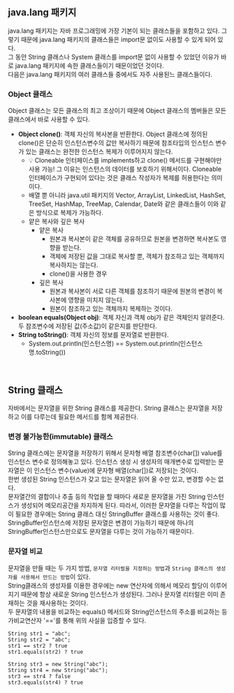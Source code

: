 ## java.lang 패키지  
java.lang 패키지는 자바 프로그래밍에 가장 기본이 되는 클래스들을 포함하고 있다. 
그렇기 때문에 java.lang 패키지의 클래스들은 import문 없이도 사용할 수 있게 되어 있다.  
그 동안 String 클래스나 System 클래스를 import문 없이 사용할 수 있었던 이유가 바로 java.lang 패키지에 속한 클래스들이기 때문이었던 것이다.  
다음은 java.lang 패키지의 여러 클래스들 중에서도 자주 사용된느 클래스들이다.  

### Object 클래스
Object 클래스는 모든 클래스의 최고 조상이기 때문에 Object 클래스의 멤버들은 모든 클래스에서 바로 사용할 수 있다.  
- **Object clone()**: 객체 자신의 복사본을 반환한다. Object 클래스에 정의된 clone()은 단순히 인스턴스변수의 값만 복사하기 때문에 참조타입의 인스턴스 변수가 있는 클래스는 완전한 인스턴스 복제가 이루어지지 않는다.   
    - 💡 Cloneable 인터페이스를 implements하고 clone() 메서드를 구현해야만 사용 가능! 그 이유는 인스턴스의 데이터를 보호하기 위해서이다. Cloneable 인터페이스가 구현되어 있다는 것은 클래스 작성자가 복제를 허용한다는 의미이다.  
    - 배열 뿐 아니라 java.util 패키지의 Vector, ArrayList, LinkedList, HashSet, TreeSet, HashMap, TreeMap, Calendar, Date와 같은 클래스들이 이와 같은 방식으로 복제가 가능하다.  
    - 얕은 복사와 깊은 복사  
        - 얕은 복사
            - 원본과 복사본이 같은 객체를 공유하므로 원본을 변경하면 복사본도 영향을 받는다.
            - 객체에 저장된 값을 그대로 복사할 뿐, 객체가 참조하고 있는 객체까지 복사하지는 않는다.  
            - clone()을 사용한 경우
        - 깊은 복사
            - 원본과 복사본이 서로 다른 객체를 참조하기 때문에 원본의 변경이 복사본에 영향을 미치지 않는다.  
            - 원본이 참조하고 있는 객체까지 복제하는 것이다.
- **boolean equals(Object obj)**: 객체 자신과 객체 obj가 같은 객체인지 알려준다. 두 참조변수에 저장된 값(주소값)이 같은지를 판단한다. 
- **String toString()**: 객체 자신의 정보를 문자열로 반환한다.  
    - System.out.println(인스턴스명) == System.out.println(인스턴스명.toString())  

<br> 

## String 클래스  
자바에서는 문자열을 위한 String 클래스를 제공한다. String 클래스는 문자열을 저장하고 이를 다루는데 필요한 메서드를 함께 제공한다.  

### 변경 불가능한(immutable) 클래스
String 클래스에는 문자열을 저장하기 위해서 문자형 배열 참조변수(char[]) value를 인스턴스 변수로 정의해놓고 있다. 
인스턴스 생성 시 생성자의 매개변수로 입력받는 문자열은 이 인스턴스 변수(value)에 문자형 배열(char[])로 저장되는 것이다.  
한번 생성된 String 인스턴스가 갖고 있는 문자열은 읽어 올 수만 있고, 변경할 수는 없다.  
문자열간의 결합이나 추출 등의 작업을 할 때마다 새로운 문자열을 가진 String 인스턴스가 생성되어 메모리공간을 차지하게 된다. 
따라서, 이러한 문자열을 다루는 작업이 많이 필요한 경우에는 String 클래스 대신 StringBuffer 클래스를 사용하는 것이 좋다. 
StringBuffer인스턴스에 저장된 문자열은 변경이 가능하기 때문에 하나의 StringBuffer인스턴스만으로도 문자열을 다루는 것이 가능하기 때문이다.  

### 문자열 비교
문자열을 만들 때는 두 가지 방법, `문자열 리터럴을 지정하는 방법`과 `String 클래스의 생성자를 사용해서 만드는 방법`이 있다.  
String클래스의 생성자를 이용한 경우에는 new 연산자에 의해서 메모리 할당이 이루어지기 때문에 항상 새로운 String 인스턴스가 생성된다. 
그러나 문자열 리터럴은 이미 존재하는 것을 재사용하는 것이다.  
두 문자열의 내용을 비교하는 equals() 메서드와 String인스턴스의 주소를 비교하는 등가비교연산자 '=='를 통해 위의 사실을 입증할 수 있다.   
```text
String str1 = "abc";
String str2 = "abc";
str1 == str2 ? true
str1.equals(str2) ? true

String str3 = new String("abc");
String str4 = new String("abc");
str3 == str4 ? false
str3.equals(str4) ? true
```
